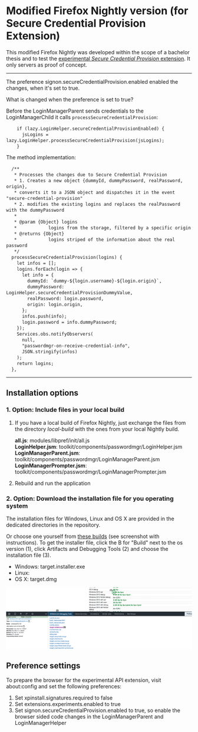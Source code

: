 # Modified Firefox Nightly version (for Secure Credential Provision Extension)

This modified Firefox Nightly was developed within the scope of a bachelor thesis and to test the [experimental _Secure Credential Provision_ extension](https://github.com/1rneh/secure-credential-provision-extension#readme). It only servers as proof of concept.

---

The preference signon.secureCredentialProvision.enabled enabled the changes, when it's set to true.

What is changed when the preference is set to true?

Before the LoginManagerParent sends credentials to the LoginManagerChild it calls `processSecureCredentialProvision`:

```
    if (lazy.LoginHelper.secureCredentialProvisionEnabled) {
      jsLogins = lazy.LoginHelper.processSecureCredentialProvision(jsLogins);
    }
```

The method implementation:

```
  /**
   * Processes the changes due to Secure Credential Provision
   * 1. Creates a new object {dummyId, dummyPassword, realPassword, origin},
   * converts it to a JSON object and dispatches it in the event "secure-credential-provision"
   * 2. modifies the existing logins and replaces the realPassword with the dummyPassword
   *
   * @param {Object} logins
   *            logins from the storage, filtered by a specific origin
   * @returns {Object}
   *            logins striped of the information about the real password
   */
  processSecureCredentialProvision(logins) {
    let infos = [];
    logins.forEach(login => {
      let info = {
        dummyId: `dummy-${login.username}-${login.origin}`,
        dummyPassword: LoginHelper.secureCredentialProvisionDummyValue,
        realPassword: login.password,
        origin: login.origin,
      };
      infos.push(info);
      login.password = info.dummyPassword;
    });
    Services.obs.notifyObservers(
      null,
      "passwordmgr-on-receive-credential-info",
      JSON.stringify(infos)
    );
    return logins;
  },
```

---

## Installation options

### 1. Option: Include files in your local build

1. If you have a local build of Firefox Nightly, just exchange the files from the directory _local-build_ with the ones from your local Nightly build.

   **all.js**: modules/libpref/init/all.js\
   **LoginHelper.jsm**: toolkit/components/passwordmgr/LoginHelper.jsm\
   **LoginManagerParent.jsm**: toolkit/components/passwordmgr/LoginManagerParent.jsm\
   **LoginManagerPrompter.jsm**: toolkit/components/passwordmgr/LoginManagerPrompter.jsm

2. Rebuild and run the application

### 2. Option: Download the installation file for you operating system

The installation files for Windows, Linux and OS X are provided in the dedicated directories in the repository.

Or choose one yourself from [these builds](https://treeherder.mozilla.org/jobs?repo=try&revision=b02a3a062262134945b3775b428f20a403a5c7c1) (see screenshot with instructions). To get the installer file, click the B for "Build" next to the os version (1), click Artifacts and Debugging Tools (2) and choose the installation file (3).

- Windows: target.installer.exe
- Linux:
- OS X: target.dmg

![Exemplary installation guide for windows](installation-guide.png)

## Preference settings

To prepare the browser for the experimental API extension, visit about:config and set the following preferences:

1. Set xpinstall.signatures.required to false
2. Set extensions.experiments.enabled to true
3. Set signon.secureCredentialProvision.enabled to true, so enable the browser sided code changes in the LoginManagerParent and LoginManagerHelper
